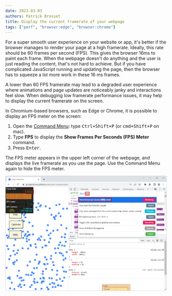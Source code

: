 ```yaml
---
date: 2023-03-03
authors: Patrick Brosset
title: Display the current framerate of your webpage
tags: ["perf", "browser:edge", "browser:chrome"]
---
```


For a super smooth user experience on your website or app, it's better if the browser manages to render your page at a high framerate. Ideally, this rate should be 60 frames per second (FPS). This gives the browser 16ms to paint each frame. When the webpage doesn't do anything and the user is just reading the content, that's not hard to achieve. But if you have complicated JavaScript running and updating the page, then the browser has to squeeze a lot more work in these 16 ms frames.

A lower than 60 FPS framerate may lead to a degraded user experience where animations and page updates are noticeably janky and interactions feel slow. When debugging low framerate performance issues, it may help to display the current framerate on the screen.

In Chromium-based browsers, such as Edge or Chrome, it is possible to display an FPS meter on the screen:

1. Open the [Command Menu](/tips/en/execute-commands/): type <kbd>Ctrl+Shift+P</kbd> (or <kbd>cmd+Shift+P</kbd> on mac).
1. Type **FPS** to display the **Show Frames Per Seconds (FPS) Meter** command.
1. Press <kbd>Enter</kbd>.

The FPS meter appears in the upper left corner of the webpage, and displays the live framerate as you use the page. Use the Command Menu again to hide the FPS meter.

![Chrome, with the FPS meter in the webpage, and DevTools opened to the side, showing the FPS command in the Command Menu](/assets/img/display-current-framerate.png)
